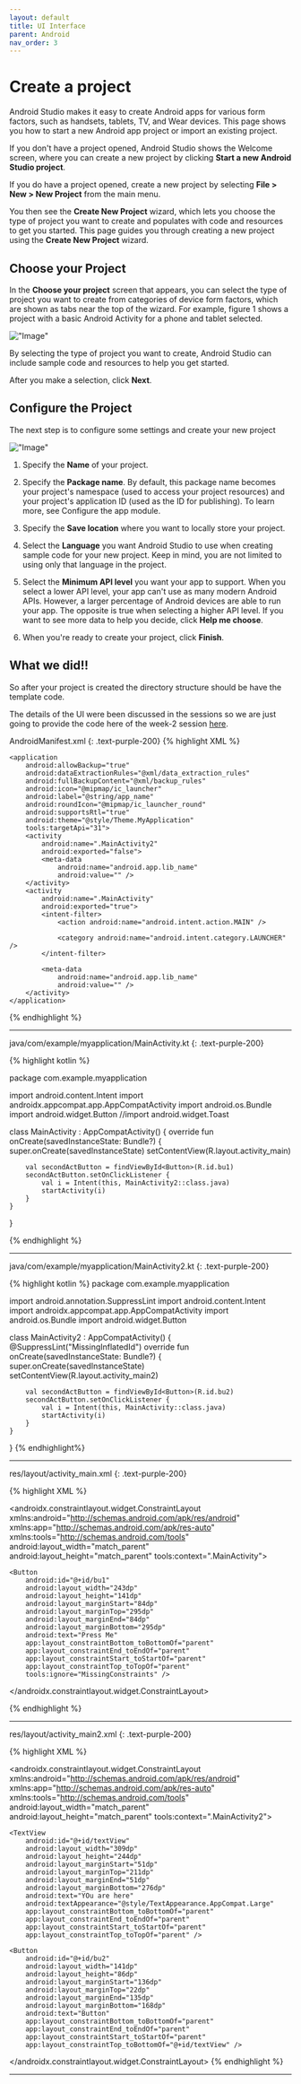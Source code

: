 ```yaml
---
layout: default
title: UI Interface
parent: Android
nav_order: 3
---
```


# Create a project

Android Studio makes it easy to create Android apps for various form factors, such as handsets, tablets, TV, and Wear devices. This page shows you how to start a new Android app project or import an existing project.

If you don't have a project opened, Android Studio shows the Welcome screen, where you can create a new project by clicking **Start a new Android Studio project**.

If you do have a project opened, create a new project by selecting **File > New > New Project** from the main menu.

You then see the **Create New Project** wizard, which lets you choose the type of project you want to create and populates with code and resources to get you started. This page guides you through creating a new project using the **Create New Project** wizard.

## Choose your Project

In the **Choose your project** screen that appears, you can select the type of project you want to create from categories of device form factors, which are shown as tabs near the top of the wizard. For example, figure 1 shows a project with a basic Android Activity for a phone and tablet selected.

!["Image"](https://developer.android.com/static/studio/images/projects/new-project-wizard-choose_2x.png)

By selecting the type of project you want to create, Android Studio can include sample code and resources to help you get started.

After you make a selection, click **Next**.

## Configure the Project

The next step is to configure some settings and create your new project

!["Image"](https://developer.android.com/static/studio/images/projects/new-project-wizard-configure-2x.png)


1. Specify the **Name** of your project.
2. Specify the **Package name**. By default, this package name becomes your project's namespace (used to access your project resources) and your project's application ID (used as the ID for publishing). To learn more, see Configure the app module.
3. Specify the **Save location** where you want to locally store your project.
4. Select the **Language** you want Android Studio to use when creating sample code for your new project. Keep in mind, you are not limited to using only that language in the project.
5. Select the **Minimum API level** you want your app to support. When you select a lower API level, your app can't use as many modern Android APIs. However, a larger percentage of Android devices are able to run your app. The opposite is true when selecting a higher API level. If you want to see more data to help you decide, click **Help me choose**.

6. When you're ready to create your project, click **Finish**.

## What we did!!

So after your project is created the directory structure should be have the template code.

The details of the UI were been discussed in the sessions so we are just going to provide the code here of the week-2 session [here](https://github.com/GDSCHITAM/week-2/commit/46e583a3ba66453d4e579e22801a133e1860a9c5).

AndroidManifest.xml
{: .text-purple-200}
{% highlight XML %}
<?xml version="1.0" encoding="utf-8"?>
<manifest xmlns:android="http://schemas.android.com/apk/res/android"
    xmlns:tools="http://schemas.android.com/tools">

    <application
        android:allowBackup="true"
        android:dataExtractionRules="@xml/data_extraction_rules"
        android:fullBackupContent="@xml/backup_rules"
        android:icon="@mipmap/ic_launcher"
        android:label="@string/app_name"
        android:roundIcon="@mipmap/ic_launcher_round"
        android:supportsRtl="true"
        android:theme="@style/Theme.MyApplication"
        tools:targetApi="31">
        <activity
            android:name=".MainActivity2"
            android:exported="false">
            <meta-data
                android:name="android.app.lib_name"
                android:value="" />
        </activity>
        <activity
            android:name=".MainActivity"
            android:exported="true">
            <intent-filter>
                <action android:name="android.intent.action.MAIN" />

                <category android:name="android.intent.category.LAUNCHER" />
            </intent-filter>

            <meta-data
                android:name="android.app.lib_name"
                android:value="" />
        </activity>
    </application>

</manifest>
{% endhighlight %}

---

java/com/example/myapplication/MainActivity.kt
{: .text-purple-200}

{% highlight kotlin %}

package com.example.myapplication

import android.content.Intent
import androidx.appcompat.app.AppCompatActivity
import android.os.Bundle
import android.widget.Button
//import android.widget.Toast

class MainActivity : AppCompatActivity() {
    override fun onCreate(savedInstanceState: Bundle?) {
        super.onCreate(savedInstanceState)
        setContentView(R.layout.activity_main)

        val secondActButton = findViewById<Button>(R.id.bu1)
        secondActButton.setOnClickListener {
            val i = Intent(this, MainActivity2::class.java)
            startActivity(i)
        }
    }
}

{% endhighlight %}

---

java/com/example/myapplication/MainActivity2.kt
{: .text-purple-200}

{% highlight kotlin %}
package com.example.myapplication

import android.annotation.SuppressLint
import android.content.Intent
import androidx.appcompat.app.AppCompatActivity
import android.os.Bundle
import android.widget.Button

class MainActivity2 : AppCompatActivity() {
    @SuppressLint("MissingInflatedId")
    override fun onCreate(savedInstanceState: Bundle?) {
        super.onCreate(savedInstanceState)
        setContentView(R.layout.activity_main2)


        val secondActButton = findViewById<Button>(R.id.bu2)
        secondActButton.setOnClickListener {
            val i = Intent(this, MainActivity::class.java)
            startActivity(i)
        }
    }
}
{% endhighlight%}

---

res/layout/activity_main.xml
{: .text-purple-200}

{% highlight XML %}

<?xml version="1.0" encoding="utf-8"?>
<androidx.constraintlayout.widget.ConstraintLayout xmlns:android="http://schemas.android.com/apk/res/android"
    xmlns:app="http://schemas.android.com/apk/res-auto"
    xmlns:tools="http://schemas.android.com/tools"
    android:layout_width="match_parent"
    android:layout_height="match_parent"
    tools:context=".MainActivity">

    <Button
        android:id="@+id/bu1"
        android:layout_width="243dp"
        android:layout_height="141dp"
        android:layout_marginStart="84dp"
        android:layout_marginTop="295dp"
        android:layout_marginEnd="84dp"
        android:layout_marginBottom="295dp"
        android:text="Press Me"
        app:layout_constraintBottom_toBottomOf="parent"
        app:layout_constraintEnd_toEndOf="parent"
        app:layout_constraintStart_toStartOf="parent"
        app:layout_constraintTop_toTopOf="parent"
        tools:ignore="MissingConstraints" />

</androidx.constraintlayout.widget.ConstraintLayout>

{% endhighlight %}

---

res/layout/activity_main2.xml
{: .text-purple-200}

{% highlight XML %}
<?xml version="1.0" encoding="utf-8"?>
<androidx.constraintlayout.widget.ConstraintLayout xmlns:android="http://schemas.android.com/apk/res/android"
    xmlns:app="http://schemas.android.com/apk/res-auto"
    xmlns:tools="http://schemas.android.com/tools"
    android:layout_width="match_parent"
    android:layout_height="match_parent"
    tools:context=".MainActivity2">

    <TextView
        android:id="@+id/textView"
        android:layout_width="309dp"
        android:layout_height="244dp"
        android:layout_marginStart="51dp"
        android:layout_marginTop="211dp"
        android:layout_marginEnd="51dp"
        android:layout_marginBottom="276dp"
        android:text="YOu are here"
        android:textAppearance="@style/TextAppearance.AppCompat.Large"
        app:layout_constraintBottom_toBottomOf="parent"
        app:layout_constraintEnd_toEndOf="parent"
        app:layout_constraintStart_toStartOf="parent"
        app:layout_constraintTop_toTopOf="parent" />

    <Button
        android:id="@+id/bu2"
        android:layout_width="141dp"
        android:layout_height="86dp"
        android:layout_marginStart="136dp"
        android:layout_marginTop="22dp"
        android:layout_marginEnd="135dp"
        android:layout_marginBottom="168dp"
        android:text="Button"
        app:layout_constraintBottom_toBottomOf="parent"
        app:layout_constraintEnd_toEndOf="parent"
        app:layout_constraintStart_toStartOf="parent"
        app:layout_constraintTop_toBottomOf="@+id/textView" />
</androidx.constraintlayout.widget.ConstraintLayout>
{% endhighlight %}

---